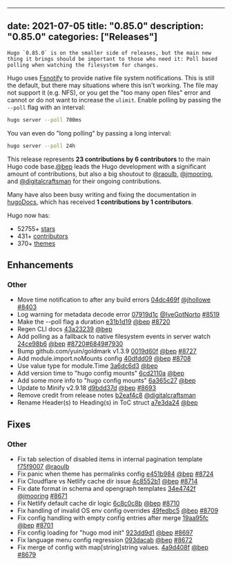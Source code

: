 
---
date: 2021-07-05
title: "0.85.0"
description: "0.85.0"
categories: ["Releases"]
---

	Hugo `0.85.0` is on the smaller side of releases, but the main new thing it brings should be important to those who need it: Poll based polling when watching the filesystem for changes.

Hugo uses [Fsnotify](https://github.com/fsnotify/fsnotify) to provide native file system notifications. This is still the default, but there may situations where this isn't working. The file may not support it (e.g. NFS), or you get the "too many open files" error and cannot or do not want to increase the `ulimit`. Enable polling by passing the `--poll` flag with an interval:

```bash
hugo server --poll 700ms
```

You van even do "long polling" by passing a long interval:

```bash
hugo server --poll 24h
```

This release represents **23 contributions by 6 contributors** to the main Hugo code base.[@bep](https://github.com/bep) leads the Hugo development with a significant amount of contributions, but also a big shoutout to [@raoulb](https://github.com/raoulb), [@jmooring](https://github.com/jmooring), and [@digitalcraftsman](https://github.com/digitalcraftsman) for their ongoing contributions.

Many have also been busy writing and fixing the documentation in [hugoDocs](https://github.com/gohugoio/hugoDocs),
which has received **1 contributions by 1 contributors**.

Hugo now has:

* 52755+ [stars](https://github.com/gohugoio/hugo/stargazers)
* 431+ [contributors](https://github.com/gohugoio/hugo/graphs/contributors)
* 370+ [themes](http://themes.gohugo.io/)

## Enhancements

### Other

* Move time notification to after any build errors [04dc469f](https://github.com/gohugoio/hugo/commit/04dc469fbd78d9fe784829f2cba61c8cce982bdb) [@jhollowe](https://github.com/jhollowe) [#8403](https://github.com/gohugoio/hugo/issues/8403)
* Log warning for metadata decode error [07919d1c](https://github.com/gohugoio/hugo/commit/07919d1ccb01733f4c6c5952e59228cecc9b26c8) [@IveGotNorto](https://github.com/IveGotNorto) [#8519](https://github.com/gohugoio/hugo/issues/8519)
* Make the --poll flag a duration [e31b1d19](https://github.com/gohugoio/hugo/commit/e31b1d194655ac3a38fe903ff3995806b129b88a) [@bep](https://github.com/bep) [#8720](https://github.com/gohugoio/hugo/issues/8720)
* Regen CLI docs [43a23239](https://github.com/gohugoio/hugo/commit/43a23239b2e3ad602c06d9af0b648e0304fc8744) [@bep](https://github.com/bep) 
* Add polling as a fallback to native filesystem events in server watch [24ce98b6](https://github.com/gohugoio/hugo/commit/24ce98b6d10b2088af61c15112f5c5ed915a0c35) [@bep](https://github.com/bep) [#8720](https://github.com/gohugoio/hugo/issues/8720)[#6849](https://github.com/gohugoio/hugo/issues/6849)[#7930](https://github.com/gohugoio/hugo/issues/7930)
* Bump github.com/yuin/goldmark v1.3.9 [0019d60f](https://github.com/gohugoio/hugo/commit/0019d60f67b6c4dde085753641a917fcd0aa4c76) [@bep](https://github.com/bep) [#8727](https://github.com/gohugoio/hugo/issues/8727)
* Add module.import.noMounts config [40dfdd09](https://github.com/gohugoio/hugo/commit/40dfdd09521bcb8f56150e6791d60445198f27ab) [@bep](https://github.com/bep) [#8708](https://github.com/gohugoio/hugo/issues/8708)
* Use value type for module.Time [3a6dc6d3](https://github.com/gohugoio/hugo/commit/3a6dc6d3f423c4acb79ef21b5a76e616fa2c9477) [@bep](https://github.com/bep) 
* Add version time to "hugo config mounts" [6cd2110a](https://github.com/gohugoio/hugo/commit/6cd2110ab295f598907a18da91e34d31407c1d9d) [@bep](https://github.com/bep) 
* Add some more info to "hugo config mounts" [6a365c27](https://github.com/gohugoio/hugo/commit/6a365c2712c7607e067e192d213b266f0c88d0f3) [@bep](https://github.com/bep) 
* Update to Minify v2.9.18 [d9bdd37d](https://github.com/gohugoio/hugo/commit/d9bdd37d35ccd436b4dd470ef99efa372a6a086b) [@bep](https://github.com/bep) [#8693](https://github.com/gohugoio/hugo/issues/8693)
* Remove credit from release notes [b2eaf4c8](https://github.com/gohugoio/hugo/commit/b2eaf4c8c2e31aa1c1bc4a2c0061f661e01d2de1) [@digitalcraftsman](https://github.com/digitalcraftsman) 
* Rename Header(s) to Heading(s) in ToC struct [a7e3da24](https://github.com/gohugoio/hugo/commit/a7e3da242f98d4799dad013d7ba2f285717640d6) [@bep](https://github.com/bep) 

## Fixes

### Other

* Fix tab selection of disabled items in internal pagination template [f75f9007](https://github.com/gohugoio/hugo/commit/f75f90079a6f2a239c8186faba5db5dbe6e36cb6) [@raoulb](https://github.com/raoulb) 
* Fix panic when theme has permalinks config [e451b984](https://github.com/gohugoio/hugo/commit/e451b984cfb45b54a3972cefa59a02d50b0b0fd2) [@bep](https://github.com/bep) [#8724](https://github.com/gohugoio/hugo/issues/8724)
* Fix Cloudflare vs Netlify cache dir issue [4c8552b1](https://github.com/gohugoio/hugo/commit/4c8552b11477141777101e0e0609dd1f32d191e9) [@bep](https://github.com/bep) [#8714](https://github.com/gohugoio/hugo/issues/8714)
* Fix date format in schema and opengraph templates [34e4742f](https://github.com/gohugoio/hugo/commit/34e4742f0caab0d3eb9efd00fce4157d112617b5) [@jmooring](https://github.com/jmooring) [#8671](https://github.com/gohugoio/hugo/issues/8671)
* Fix Netlify default cache dir logic [6c8c0c8b](https://github.com/gohugoio/hugo/commit/6c8c0c8b6a0b39b91de44d72a7bd1cd49534a0f1) [@bep](https://github.com/bep) [#8710](https://github.com/gohugoio/hugo/issues/8710)
* Fix handling of invalid OS env config overrides [49fedbc5](https://github.com/gohugoio/hugo/commit/49fedbc51cafa64e4eb0eae9fb79ccbe2d4c6774) [@bep](https://github.com/bep) [#8709](https://github.com/gohugoio/hugo/issues/8709)
* Fix config handling with empty config entries after merge [19aa95fc](https://github.com/gohugoio/hugo/commit/19aa95fc7f4cd58dcc8a8ff075762cfc86d41dc3) [@bep](https://github.com/bep) [#8701](https://github.com/gohugoio/hugo/issues/8701)
* Fix config loading for "hugo mod init" [923dd9d1](https://github.com/gohugoio/hugo/commit/923dd9d1c1f649142f3f377109318b07e0f44d5d) [@bep](https://github.com/bep) [#8697](https://github.com/gohugoio/hugo/issues/8697)
* Fix language menu config regression [093dacab](https://github.com/gohugoio/hugo/commit/093dacab29a3c6fc363408453d0bc3b1fc159ad5) [@bep](https://github.com/bep) [#8672](https://github.com/gohugoio/hugo/issues/8672)
* Fix merge of config with map[string]string values. [4a9d408f](https://github.com/gohugoio/hugo/commit/4a9d408fe0bbf4c563546e35d2be7ade4e920c4c) [@bep](https://github.com/bep) [#8679](https://github.com/gohugoio/hugo/issues/8679)





